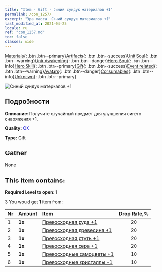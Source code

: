 ```yaml
---
title: "Item - Gift - Синий сундук материалов +1"
permalink: /con_1257/
excerpt: "Эра хаоса  Синий сундук материалов +1"
last_modified_at: 2021-04-25
locale: ru
ref: "con_1257.md"
toc: false
classes: wide
---
```

 [Materials](/ItemsRU/){: .btn .btn--primary}[Artifacts](/ItemsRU/Artifacts/){: .btn .btn--success}[Unit Soul](/ItemsRU/UnitSoul/){: .btn .btn--warning}[Unit Awakening](/ItemsRU/UnitAwakening/){: .btn .btn--danger}[Hero Soul](/ItemsRU/HeroSoul/){: .btn .btn--info}[Hero Skill](/ItemsRU/HeroSkill/){: .btn .btn--primary}[Gift](/ItemsRU/Gift/){: .btn .btn--success}[Event related](/ItemsRU/Events/){: .btn .btn--warning}[Avatars](/ItemsRU/Avatars/){: .btn .btn--danger}[Consumables](/ItemsRU/Consumables/){: .btn .btn--info}[Unknown](/ItemsRU/Unknown/){: .btn .btn--primary}

 ![Синий сундук материалов +1](/images/t/i_304002.png)

## Подробности
 **Описание:** Получите случайный предмет для улучшения синего снаряжения +1.

 **Quality:** <span style="color: #0000CD">OK</span>

 **Type:** Gift

## Gather

  None

## This item contains:

 **Required Level to open:** 1

 3 You would get **1** item  from:

  | Nr | Amount |     Item    | Drop Rate,% |
  |:---|:-------|:------------|:---------:|
  | 1 |  **1x** | [Превосходная руда +1](/ItemsRU/mat_19/) | 20 | 
  | 2 |  **1x** | [Превосходная древесина +1](/ItemsRU/mat_20/) | 20 | 
  | 3 |  **1x** | [Превосходная ртуть +1](/ItemsRU/mat_21/) | 20 | 
  | 4 |  **1x** | [Превосходная сера +1](/ItemsRU/mat_22/) | 20 | 
  | 5 |  **1x** | [Превосходные самоцветы +1](/ItemsRU/mat_23/) | 10 | 
  | 6 |  **1x** | [Превосходные кристаллы +1](/ItemsRU/mat_24/) | 10 | 

